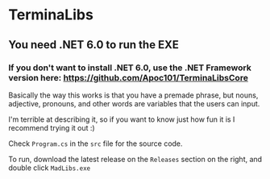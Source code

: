 # TerminaLibs

## You need .NET 6.0 to run the EXE
### If you don't want to install .NET 6.0, use the .NET Framework version here: https://github.com/Apoc101/TerminaLibsCore

Basically the way this works is that you have a premade phrase, but nouns, adjective, pronouns, and other words are variables that the users can input. 

I'm terrible at describing it, so if you want to know just how fun it is I recommend trying it out :)

Check ``Program.cs`` in the ``src`` file for the source code.


To run, download the latest release on the ``Releases`` section on the right, and double click ``MadLibs.exe``
